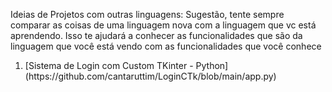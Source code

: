 
Ideias de Projetos com outras linguagens:
Sugestão, tente sempre comparar as coisas de uma linguagem nova com a linguagem que vc está aprendendo.
Isso te ajudará a conhecer as funcionalidades que são da linguagem que você está vendo com as funcionalidades que você conhece

<ol>
  <li>
    [Sistema de Login com Custom TKinter - Python](https://github.com/cantaruttim/LoginCTk/blob/main/app.py)
  </li>  
</ol>
